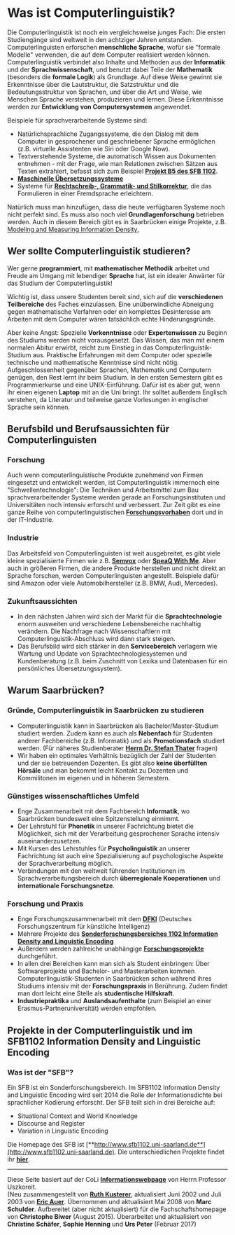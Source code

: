 # Was ist Computerlinguistik?

Die Computerlinguistik ist noch ein vergleichsweise junges Fach: Die ersten Studiengänge sind weltweit in den achtziger Jahren entstanden. Computerlinguisten erforschen **menschliche Sprache**, wofür sie "formale Modelle" verwenden, die auf dem Computer realisiert werden können.  
Computerlinguistik verbindet also Inhalte und Methoden aus der **Informatik** und der **Sprachwissenschaft**, und benutzt dabei Teile der **Mathematik** (besonders die **formale Logik**) als Grundlage. Auf diese Weise gewinnt sie Erkenntnisse über die Lautstruktur, die Satzstruktur und die Bedeutungsstruktur von Sprachen, und über die Art und Weise, wie Menschen Sprache verstehen, produzieren und lernen. Diese Erkenntnisse werden zur **Entwicklung von Computersystemen** angewendet.

Beispiele für sprachverarbeitende Systeme sind:

*   Natürlichsprachliche Zugangssysteme, die den Dialog mit dem Computer in gesprochener und geschriebener Sprache ermöglichen (z.B. virtuelle Assistenten wie Siri oder Google Now).
*   Textverstehende Systeme, die automatisch Wissen aus Dokumenten entnehmen - mit der Frage, wie man Relationen zwischen Sätzen aus Texten extrahiert, befasst sich zum Beispiel [**Projekt B5 des SFB 1102**](http://www.sfb1102.uni-saarland.de/?page_id=287).
*   [**Maschinelle Übersetzungssysteme**](http://www.dfki.de/lt/project.php?id=Project_889&l=en)
*   Systeme für [**Rechtschreib-, Grammatik- und Stilkorrektur**](http://www.grammarly.com), die das Formulieren in einer Fremdsprache erleichtern.

Natürlich muss man hinzufügen, dass die heute verfügbaren Systeme noch nicht perfekt sind. Es muss also noch viel **Grundlagenforschung** betrieben werden. Auch in diesem Bereich gibt es in Saarbrücken einige Projekte, z.B. [Modeling and Measuring Information Density](http://www.sfb1102.uni-saarland.de/?page_id=284), 

## Wer sollte Computerlinguistik studieren?

Wer gerne **programmiert**, mit **mathematischer Methodik** arbeitet und Freude am Umgang mit lebendiger **Sprache** hat, ist ein idealer Anwärter für das Studium der Computerlinguistik!

Wichtig ist, dass unsere Studenten bereit sind, sich auf die **verschiedenen Teilbereiche** des Faches einzulassen. Eine unüberwindliche Abneigung gegen mathematische Verfahren oder ein komplettes Desinteresse am Arbeiten mit dem Computer wären tatsächlich echte Hinderungsgründe.

Aber keine Angst: Spezielle **Vorkenntnisse** oder **Expertenwissen** zu Beginn des Studiums werden nicht vorausgesetzt. Das Wissen, das man mit einem normalen Abitur erwirbt, reicht zum Einstieg in das Computerlinguistik-Studium aus. Praktische Erfahrungen mit dem Computer oder spezielle technische und mathematische Kenntnisse sind nicht nötig. Aufgeschlossenheit gegenüber Sprachen, Mathematik und Computern genügen, den Rest lernt ihr beim Studium. In den ersten Semestern gibt es Programmierkurse und eine UNIX-Einführung. Dafür ist es aber gut, wenn ihr einen eigenen **Laptop** mit an die Uni bringt. Ihr solltet außerdem Englisch verstehen, da Literatur und teilweise ganze Vorlesungen in englischer Sprache sein können.

## Berufsbild und Berufsaussichten für Computerlinguisten

### Forschung

Auch wenn computerlinguistische Produkte zunehmend von Firmen eingesetzt und entwickelt werden, ist Computerlinguistik immernoch eine "Schwellentechnologie": Die Techniken und Arbeitsmittel zum Bau sprachverarbeitender Systeme werden gerade an Forschungsinstituten und Universitäten noch intensiv erforscht und verbessert. Zur Zeit gibt es eine ganze Reihe von computerlinguistischen [**Forschungsvorhaben**](http://www.coli.uni-saarland.de/page.php?id=projects) dort und in der IT-Industrie.

### Industrie
Das Arbeitsfeld von Computerlinguisten ist weit ausgebreitet, es gibt viele kleine spezialisierte Firmen wie z.B. [**Semvox**](http://www.semvox.de/) oder [**SpeaQ With Me**](https://speaqwith.me/). Aber auch in größeren Firmen, die andere Produkte herstellen und nicht direkt an Sprache forschen, werden Computerlinguisten angestellt. Beispiele dafür sind Amazon oder viele Automobilhersteller (z.B. BMW, Audi, Mercedes).

### Zukunftsaussichten

*   In den nächsten Jahren wird sich der Markt für die **Sprachtechnologie** enorm ausweiten und verschiedene Lebensbereiche nachhaltig verändern. Die Nachfrage nach Wissenschaftlern mit Computerlinguistik-Abschluss wird dann stark steigen.
*   Das Berufsbild wird sich stärker in den **Servicebereich** verlagern wie Wartung und Update von Sprachtechnologiesystemen und Kundenberatung (z.B. beim Zuschnitt von Lexika und Datenbasen für ein persönliches Übersetzungssystem).

## Warum Saarbrücken?

### Gründe, Computerlinguistik in Saarbrücken zu studieren

*   Computerlinguistik kann in Saarbrücken als Bachelor/Master-Studium studiert werden. Zudem kann es auch als **Nebenfach** für Studenten anderer Fachbereiche (z.B. Informatik) und als **Promotionsfach** studiert werden. (Für näheres Studienberater [**Herrn Dr. Stefan Thater**](http://www.coli.uni-saarland.de/~stth/) fragen)
*   Wir haben ein optimales Verhältnis bezüglich der Zahl der Studenten und der sie betreuenden Dozenten. Es gibt also **keine überfüllten Hörsäle** und man bekommt leicht Kontakt zu Dozenten und Kommilitonen im eigenen und in höheren Semestern.


### Günstiges wissenschaftliches Umfeld

*   Enge Zusammenarbeit mit dem Fachbereich **Informatik**, wo Saarbrücken bundesweit eine Spitzenstellung einnimmt.
*   Der Lehrstuhl für **Phonetik** in unserer Fachrichtung bietet die Möglichkeit, sich mit der Verarbeitung gesprochener Sprache intensiv auseinanderzusetzen.
*   Mit Kursen des Lehrstuhles für **Psycholinguistik** an unserer Fachrichtung ist auch eine Spezialisierung auf psychologische Aspekte der Sprachverarbeitung möglich.
*   Verbindungen mit den weltweit führenden Institutionen im Sprachverarbeitungsbereich durch **überregionale Kooperationen** und **internationale Forschungsnetze**.

### Forschung und Praxis

*   Enge Forschungszusammenarbeit mit dem [**DFKI**](http://www.dfki.de) (Deutsches Forschungszentrum für künstliche Intelligenz)
*   Mehrere Projekte des [**Sonderforschungsbereiches 1102 Information Density and Linguistic Encoding**](http://www.sfb1102.uni-saarland.de/)
*   Außerdem werden zahlreiche unabhängige [**Forschungsprojekte**](http://www.coli.uni-saarland.de/page.php?id=projects) durchgeführt.
*    In allen drei Bereichen kann man sich als Student einbringen: Über Softwareprojekte und Bachelor- und Masterarbeiten  kommen Computerlinguistik-Studenten in Saarbrücken schon während ihres Studiums intensiv mit der **Forschungspraxis** in Berührung. Zudem findet man dort leicht eine Stelle als **studentische Hilfskraft**.
*   **Industriepraktika** und **Auslandsaufenthalte** (zum Beispiel an einer Erasmus-Partneruniversität) werden empfohlen.

## Projekte in der Computerlinguistik und im SFB1102 Information Density and Linguistic Encoding

### Was ist der "SFB"?

Ein SFB ist ein Sonderforschungsbereich. Im SFB1102 Information Density and Linguistic Encoding wird seit 2014 die Rolle der Informationsdichte bei sprachlicher Kodierung erforscht. Der SFB teilt sich in drei Bereiche auf: 
- Situational Context and World Knowledge
- Discourse and Register
- Variation in Linguistic Encoding

Die Homepage des SFB ist [**http://www.sfb1102.uni-saarland.de**](http://www.sfb1102.uni-saarland.de). Die unterschiedlichen Projekte findet ihr [**hier**](http://www.sfb1102.uni-saarland.de/?page_id=59).



* * *

Diese Seite basiert auf der CoLi [**Informationswebpage**](http://www.coli.uni-sb.de/~hansu/schulinfo.html) von Herrn Professor Uszkoreit.  
(Neu zusammengestellt von [**Ruth Kusterer**](http://www.ruthless.zathras.de), aktualisiert Juni 2002 und Juli 2003 von [**Eric Auer**](https://www.auersoft.eu/). Übernommen und aktualisiert Mai 2008 von **Marc Schulder**. Aufbereitet (aber nicht aktualisiert) für die Fachschaftshomepage von **Christophe Biwer** (August 2015).
Überarbeitet und aktualisiert von **Christine Schäfer**, **Sophie Henning** und **Urs Peter** (Februar 2017) 
